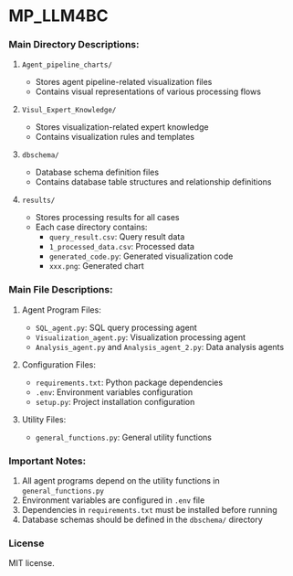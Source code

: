 # MP_LLM4BC

### Main Directory Descriptions:

1. `Agent_pipeline_charts/`
   - Stores agent pipeline-related visualization files
   - Contains visual representations of various processing flows

2. `Visul_Expert_Knowledge/`
   - Stores visualization-related expert knowledge
   - Contains visualization rules and templates

3. `dbschema/`
   - Database schema definition files
   - Contains database table structures and relationship definitions

4. `results/`
   - Stores processing results for all cases
   - Each case directory contains:
     - `query_result.csv`: Query result data
     - `1_processed_data.csv`: Processed data
     - `generated_code.py`: Generated visualization code
     - `xxx.png`: Generated chart

### Main File Descriptions:

1. Agent Program Files:
   - `SQL_agent.py`: SQL query processing agent
   - `Visualization_agent.py`: Visualization processing agent
   - `Analysis_agent.py` and `Analysis_agent_2.py`: Data analysis agents

2. Configuration Files:
   - `requirements.txt`: Python package dependencies
   - `.env`: Environment variables configuration
   - `setup.py`: Project installation configuration

3. Utility Files:
   - `general_functions.py`: General utility functions

### Important Notes:
1. All agent programs depend on the utility functions in `general_functions.py`
2. Environment variables are configured in `.env` file
3. Dependencies in `requirements.txt` must be installed before running
4. Database schemas should be defined in the `dbschema/` directory

### License
MIT license.
